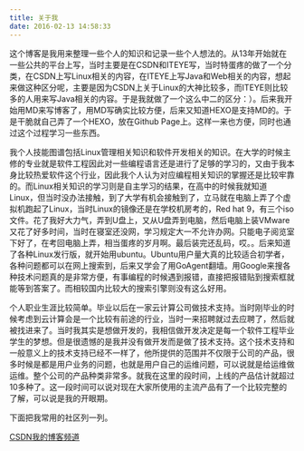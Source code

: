 ```yaml
---
title: 关于我
date: 2016-02-13 14:58:33
---
```



这个博客是我用来整理一些个人的知识和记录一些个人想法的。从13年开始就在一些公共的平台上写，当时主要是在CSDN和ITEYE写，当时特蛋疼的做了一个分类，在CSDN上写Linux相关的内容，在ITEYE上写Java和Web相关的内容，想起来做这种区分呢，主要是因为CSDN上关于Linux的大神比较多，而ITEYE则比较多的人用来写Java相关的内容。于是我就做了一个这么中二的区分：）。后来我开始用MD来写博客了，用MD写确实比较方便，后来又知道HEXO是支持MD的。于是干脆就自己弄了一个HEXO，放在Github Page上。这样一来也方便，同时也通过这个过程学习一些东西。


我个人技能图谱包括Linux管理相关知识和软件开发相关的知识。在大学的时候主修的专业就是软件工程因此对一些编程语言还是进行了足够的学习的，又由于我本身比较热爱软件这个行业，因此我个人认为对应编程相关知识的掌握还是比较牢靠的。而Linux相关知识的学习则是自主学习的结果，在高中的时候我就知道Linux，但当时没办法接触，到了大学有机会接触到了，立马就在电脑上弄了个虚拟机跑起了Linux，当时Linux的镜像还是在学校机房考的，Red hat 9，有三个iso文件。花了我好大力气，弄到U盘上，又从U盘弄到电脑，然后电脑上装VMware又花了好多时间，当时在寝室还没网，学习规定大一不允许办网。只能电子阅览室下好了，在考回电脑上弄，相当蛋疼的岁月啊。最后装完还乱码，哎。。后来知道了各种Linux发行版，就开始用ubuntu。Ubuntu用户量大真的比较适合初学者，各种问题都可以在网上搜索到，后来又学会了用GoAgent翻墙。用Google来搜各种技术问题真的是非常方便，有事编程的时候遇到报错，直接把报错贴到搜索框就能等到答案了。而相较国内比较大的搜索引擎则没有这么好用。


个人职业生涯比较简单。毕业以后在一家云计算公司做技术支持。当时刚毕业的时候考虑到云计算会是一个比较有前途的行业，当时一来招聘就过去应聘了，然后就被找进来了。当时我其实是想做开发的，我相信做开发决定是每一个软件工程毕业学生的梦想。但是很遗憾的是我并没有做开发而是做了技术支持。这个技术支持和一般意义上的技术支持已经不一样了，他所提供的范围并不仅限于公司的产品，很多时候是都是用户业务的问题，也就是用户自己的运维问题，可以说就是给运维做运维。整个公司的产品种类非常多。就我在这里的段时间，上线的产品估计就超过10多种了。这一段时间可以说对现在大家所使用的主流产品有了一个比较完整的了解，可以说是我的开眼期。


下面把我常用的社区列一列。

[CSDN我的博客频道](http://blog.csdn.net/growdane)
